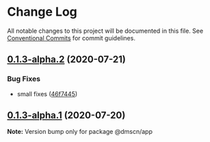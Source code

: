 # Change Log

All notable changes to this project will be documented in this file.
See [Conventional Commits](https://conventionalcommits.org) for commit guidelines.

## [0.1.3-alpha.2](https://github.com/dmscn/monorepo/compare/@dmscn/app@0.1.3-alpha.1...@dmscn/app@0.1.3-alpha.2) (2020-07-21)


### Bug Fixes

* small fixes ([46f7445](https://github.com/dmscn/monorepo/commit/46f744581aef83bc007aabad4060a745cc759676))





## [0.1.3-alpha.1](https://github.com/dmscn/monorepo/compare/@dmscn/app@0.1.3-alpha.0...@dmscn/app@0.1.3-alpha.1) (2020-07-20)

**Note:** Version bump only for package @dmscn/app
